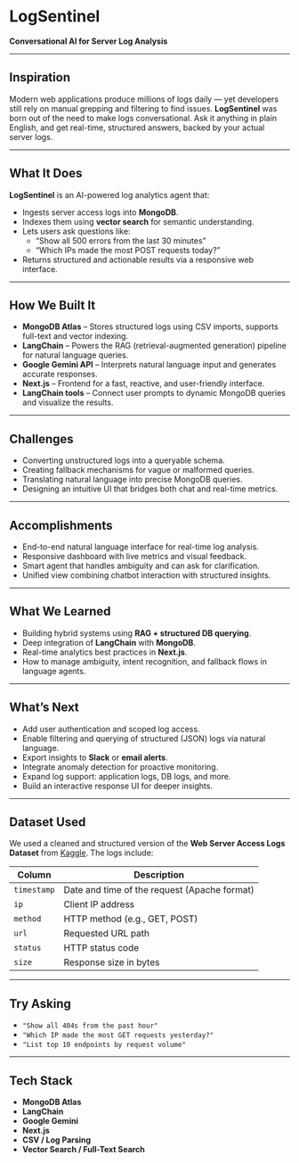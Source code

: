 # LogSentinel

**Conversational AI for Server Log Analysis**

---

## Inspiration

Modern web applications produce millions of logs daily — yet developers still rely on manual grepping and filtering to find issues. **LogSentinel** was born out of the need to make logs conversational. Ask it anything in plain English, and get real-time, structured answers, backed by your actual server logs.

---

## What It Does

**LogSentinel** is an AI-powered log analytics agent that:

- Ingests server access logs into **MongoDB**.
- Indexes them using **vector search** for semantic understanding.
- Lets users ask questions like:
  - “Show all 500 errors from the last 30 minutes”
  - “Which IPs made the most POST requests today?”
- Returns structured and actionable results via a responsive web interface.

---

## How We Built It

- **MongoDB Atlas** – Stores structured logs using CSV imports, supports full-text and vector indexing.
- **LangChain** – Powers the RAG (retrieval-augmented generation) pipeline for natural language queries.
- **Google Gemini API** – Interprets natural language input and generates accurate responses.
- **Next.js** – Frontend for a fast, reactive, and user-friendly interface.
- **LangChain tools** – Connect user prompts to dynamic MongoDB queries and visualize the results.

---

## Challenges

- Converting unstructured logs into a queryable schema.
- Creating fallback mechanisms for vague or malformed queries.
- Translating natural language into precise MongoDB queries.
- Designing an intuitive UI that bridges both chat and real-time metrics.

---

## Accomplishments

- End-to-end natural language interface for real-time log analysis.
- Responsive dashboard with live metrics and visual feedback.
- Smart agent that handles ambiguity and can ask for clarification.
- Unified view combining chatbot interaction with structured insights.

---

## What We Learned

- Building hybrid systems using **RAG + structured DB querying**.
- Deep integration of **LangChain** with **MongoDB**.
- Real-time analytics best practices in **Next.js**.
- How to manage ambiguity, intent recognition, and fallback flows in language agents.

---

## What’s Next

- Add user authentication and scoped log access.
- Enable filtering and querying of structured (JSON) logs via natural language.
- Export insights to **Slack** or **email alerts**.
- Integrate anomaly detection for proactive monitoring.
- Expand log support: application logs, DB logs, and more.
- Build an interactive response UI for deeper insights.

---

## Dataset Used

We used a cleaned and structured version of the **Web Server Access Logs Dataset** from [Kaggle](https://www.kaggle.com/). The logs include:

| Column     | Description                             |
|------------|-----------------------------------------|
| `timestamp`| Date and time of the request (Apache format) |
| `ip`       | Client IP address                       |
| `method`   | HTTP method (e.g., GET, POST)           |
| `url`      | Requested URL path                      |
| `status`   | HTTP status code                        |
| `size`     | Response size in bytes                  |

---

## Try Asking

- `"Show all 404s from the past hour"`
- `"Which IP made the most GET requests yesterday?"`
- `"List top 10 endpoints by request volume"`

---

## Tech Stack

- **MongoDB Atlas**
- **LangChain**
- **Google Gemini**
- **Next.js**
- **CSV / Log Parsing**
- **Vector Search / Full-Text Search**


